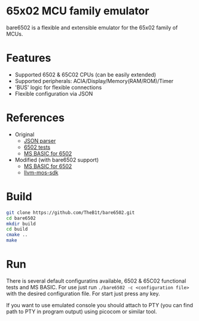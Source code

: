 # 65x02 MCU family emulator

bare6502 is a flexible and extensible emulator for the 65x02 family of MCUs.

# Features
- Supported 6502 & 65C02 CPUs (can be easily extended)
- Supported peripherals: ACIA/Display/Memory(RAM/ROM)/Timer
- 'BUS' logic for flexible connections
- Flexible configuration via JSON

# References
- Original
    - [JSON parser](https://github.com/whyisitworking/C-Simple-JSON-Parser)
    - [6502 tests](https://github.com/Klaus2m5/6502_65C02_functional_tests)
    - [MS BASIC for 6502](https://github.com/mist64/msbasic)
- Modified (with bare6502 support)
    - [MS BASIC for 6502](https://github.com/TheB1t/msbasic/tree/bare6502_support)
    - [llvm-mos-sdk](https://github.com/TheB1t/llvm-mos-sdk/tree/bare6502_support)

# Build

```bash
git clone https://github.com/TheB1t/bare6502.git
cd bare6502
mkdir build
cd build
cmake ..
make
```

# Run

There is several default configuratins available, 6502 & 65C02 functional tests and MS BASIC. For use just run `./bare6502 -c <configuration file>` with the desired configuration file. For start just press any key.

If you want to use emulated console you should attach to PTY (you can find path to PTY in program output) using picocom or similar tool.
